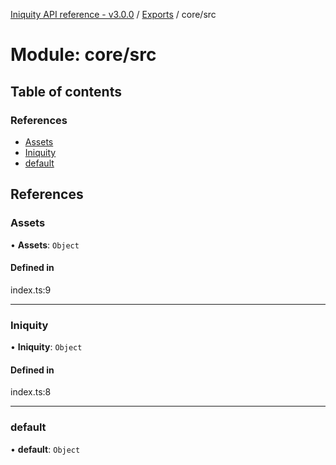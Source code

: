 [Iniquity API reference - v3.0.0](../README.md) / [Exports](../modules.md) / core/src

# Module: core/src

## Table of contents

### References

- [Assets](core_src.md#assets)
- [Iniquity](core_src.md#iniquity)
- [default](core_src.md#default)

## References

### Assets

• **Assets**: `Object`

#### Defined in

index.ts:9

___

### Iniquity

• **Iniquity**: `Object`

#### Defined in

index.ts:8

___

### default

• **default**: `Object`
